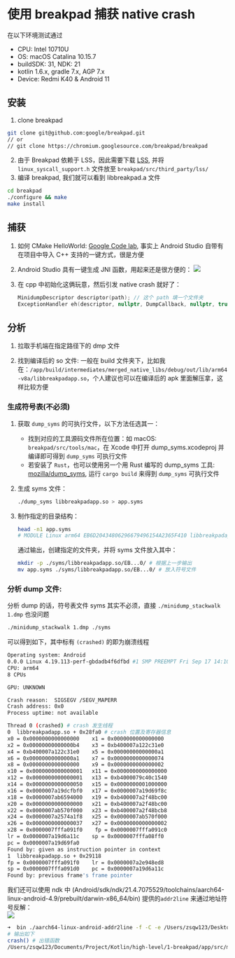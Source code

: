# 使用 breakpad 捕获 native crash

在以下环境测试通过

- CPU: Intel 10710U
- OS: macOS Catalina 10.15.7
- buildSDK: 31, NDK: 21
- kotlin 1.6.x, gradle 7.x, AGP 7.x
- Device: Redmi K40 & Android 11

## 安装

1. clone breakpad

```bash
git clone git@github.com:google/breakpad.git
// or
// git clone https://chromium.googlesource.com/breakpad/breakpad
```

2. 由于 Breakpad 依赖于 LSS，因此需要下载 [LSS](https://chromium.googlesource.com/linux-syscall-support), 并将 `linux_syscall_support.h` 文件放至 `breakpad/src/third_party/lss/`
3. 编译 breakpad, 我们就可以看到 libbreakpad.a 文件

```bash
cd breakpad
./configure && make
make install
```
## 捕获

1. 如何 CMake HelloWorld: [Google Code lab](https://codelabs.developers.google.com/codelabs/android-studio-cmake/), 事实上 Android Studio 自带有在项目中导入 C++ 支持的一键方式，很是方便
2. Android Studio 具有一键生成 JNI 函数，用起来还是很方便的： ![](https://cdn.jsdelivr.net/gh/zsqw123/cdn@master/picCDN/202112191909927.png)

3. 在 cpp 中初始化这俩玩意，然后引发 native crash 就好了：

   ```cpp
   MinidumpDescriptor descriptor(path); // 这个 path 填一个文件夹
   ExceptionHandler eh(descriptor, nullptr, DumpCallback, nullptr, true, -1);
   ```

## 分析

1. 拉取手机端在指定路径下的 dmp 文件

2. 找到编译后的 so 文件: 一般在 build 文件夹下，比如我在：`/app/build/intermediates/merged_native_libs/debug/out/lib/arm64-v8a/libbreakpadapp.so`，个人建议也可以在编译后的 apk 里面解压拿，这样比较方便

### 生成符号表(不必须)

   1. 获取 `dump_syms` 的可执行文件，以下方法任选其一：

      - 找到对应的工具源码文件所在位置：如 macOS: `breakpad/src/tools/mac`，在 Xcode 中打开 dump_syms.xcodeproj 并编译即可得到 `dump_syms` 可执行文件
      - 若安装了 `Rust`，也可以使用另一个用 Rust 编写的 dump_syms 工具: [mozilla/dump_syms](https://github.com/mozilla/dump_syms), 运行 `cargo build` 来得到 `dump_syms` 可执行文件

   2. 生成 syms 文件：

      ```bash
      ./dump_syms libbreakpadapp.so > app.syms
      ```

   3. 制作指定的目录结构：

      ```bash
      head -n1 app.syms
      # MODULE Linux arm64 EB6D20434806296679496154A2365F410 libbreakpadapp.so
      ```

      通过输出，创建指定的文件夹，并将 syms 文件放入其中：

      ```bash
      mkdir -p ./syms/libbreakpadapp.so/EB...0/ # 根据上一步输出
      mv app.syms ./syms/libbreakpadapp.so/EB...0/ # 放入符号文件
      ```

### 分析 dump 文件:

分析 dump 的话，符号表文件 syms 其实不必须，直接 `./minidump_stackwalk 1.dmp` 也没问题

```bash
./minidump_stackwalk 1.dmp ./syms
```

可以得到如下，其中标有 `(crashed)` 的即为崩溃线程

```bash
Operating system: Android
0.0.0 Linux 4.19.113-perf-gbdadb4f6dfbd #1 SMP PREEMPT Fri Sep 17 14:10:54 CST 2021 aarch64
CPU: arm64
8 CPUs

GPU: UNKNOWN

Crash reason:  SIGSEGV /SEGV_MAPERR
Crash address: 0x0
Process uptime: not available

Thread 0 (crashed) # crash 发生线程
0  libbreakpadapp.so + 0x28fa0 # crash 位置及寄存器信息
x0 = 0x0000000000000000    x1 = 0x0000000000000000
x2 = 0x00000000000000b4    x3 = 0xb400007a122c31e0
x4 = 0xb400007a122c31e0    x5 = 0x00000000000000a1
x6 = 0x00000000000000a1    x7 = 0x0000000000000074
x8 = 0x0000000000000000    x9 = 0x0000000000000002
x10 = 0x0000000000000001   x11 = 0x0000000000000000
x12 = 0x0000000000000001   x13 = 0xb4000079c40c1540
x14 = 0x0000000000000050   x15 = 0x0000000001000000
x16 = 0x0000007a19dcfbf0   x17 = 0x0000007a19d69f8c
x18 = 0x0000007ab6594000   x19 = 0xb400007a2f48bc00
x20 = 0x0000000000000000   x21 = 0xb400007a2f48bc00
x22 = 0x0000007ab570f000   x23 = 0xb400007a2f48bcb8
x24 = 0x0000007a2574a1f8   x25 = 0x0000007ab570f000
x26 = 0x0000000000000037   x27 = 0x0000000000000002
x28 = 0x0000007fffa091f0    fp = 0x0000007fffa091c0
lr = 0x0000007a19d6a11c    sp = 0x0000007fffa08ff0
pc = 0x0000007a19d69fa0
Found by: given as instruction pointer in context
1  libbreakpadapp.so + 0x29118
fp = 0x0000007fffa091f0    lr = 0x0000007a2e948ed8
sp = 0x0000007fffa091d0    pc = 0x0000007a19d6a11c
Found by: previous frame's frame pointer
```

我们还可以使用 ndk 中 (Android/sdk/ndk/21.4.7075529/toolchains/aarch64-linux-android-4.9/prebuilt/darwin-x86_64/bin) 提供的`addr2line` 来通过地址符号反解：  
![](https://cdn.jsdelivr.net/gh/zsqw123/cdn@master/picCDN/202112200753287.png)

```bash
➜  bin ./aarch64-linux-android-addr2line -f -C -e /Users/zsqw123/Desktop/libbreakpadapp.so 0x28fa0
# 输出如下
crash() # 出错函数
/Users/zsqw123/Documents/Project/Kotlin/high-level/1-breakpad/app/src/main/cpp/breakpadapp.cpp:13 # 出错代码行数
```


